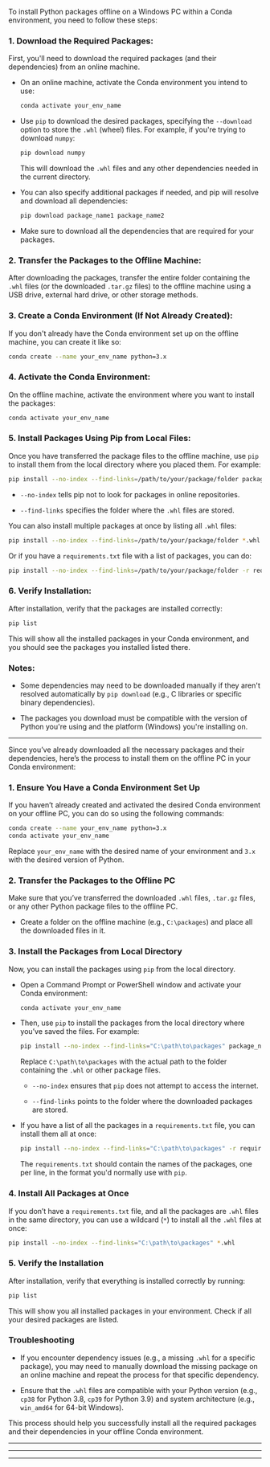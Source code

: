 To install Python packages offline on a Windows PC within a Conda environment, you need to follow these steps:

### 1. **Download the Required Packages:**

First, you'll need to download the required packages (and their dependencies) from an online machine.

- On an online machine, activate the Conda environment you intend to use:
    
    ```bash
    conda activate your_env_name
    ```
    
- Use `pip` to download the desired packages, specifying the `--download` option to store the `.whl` (wheel) files. For example, if you're trying to download `numpy`:
    
    ```bash
    pip download numpy
    ```
    
    This will download the `.whl` files and any other dependencies needed in the current directory.
    
- You can also specify additional packages if needed, and pip will resolve and download all dependencies:
    
    ```bash
    pip download package_name1 package_name2
    ```
    
- Make sure to download all the dependencies that are required for your packages.
    

### 2. **Transfer the Packages to the Offline Machine:**

After downloading the packages, transfer the entire folder containing the `.whl` files (or the downloaded `.tar.gz` files) to the offline machine using a USB drive, external hard drive, or other storage methods.

### 3. **Create a Conda Environment (If Not Already Created):**

If you don't already have the Conda environment set up on the offline machine, you can create it like so:

```bash
conda create --name your_env_name python=3.x
```

### 4. **Activate the Conda Environment:**

On the offline machine, activate the environment where you want to install the packages:

```bash
conda activate your_env_name
```

### 5. **Install Packages Using Pip from Local Files:**

Once you have transferred the package files to the offline machine, use `pip` to install them from the local directory where you placed them. For example:

```bash
pip install --no-index --find-links=/path/to/your/package/folder package_name
```

- `--no-index` tells pip not to look for packages in online repositories.
    
- `--find-links` specifies the folder where the `.whl` files are stored.
    

You can also install multiple packages at once by listing all `.whl` files:

```bash
pip install --no-index --find-links=/path/to/your/package/folder *.whl
```

Or if you have a `requirements.txt` file with a list of packages, you can do:

```bash
pip install --no-index --find-links=/path/to/your/package/folder -r requirements.txt
```

### 6. **Verify Installation:**

After installation, verify that the packages are installed correctly:

```bash
pip list
```

This will show all the installed packages in your Conda environment, and you should see the packages you installed listed there.

### Notes:

- Some dependencies may need to be downloaded manually if they aren't resolved automatically by `pip download` (e.g., C libraries or specific binary dependencies).
    
- The packages you download must be compatible with the version of Python you're using and the platform (Windows) you're installing on.
    

---

Since you’ve already downloaded all the necessary packages and their dependencies, here’s the process to install them on the offline PC in your Conda environment:

### 1. **Ensure You Have a Conda Environment Set Up**

If you haven’t already created and activated the desired Conda environment on your offline PC, you can do so using the following commands:

```bash
conda create --name your_env_name python=3.x
conda activate your_env_name
```

Replace `your_env_name` with the desired name of your environment and `3.x` with the desired version of Python.

### 2. **Transfer the Packages to the Offline PC**

Make sure that you’ve transferred the downloaded `.whl` files, `.tar.gz` files, or any other Python package files to the offline PC.

- Create a folder on the offline machine (e.g., `C:\packages`) and place all the downloaded files in it.
    

### 3. **Install the Packages from Local Directory**

Now, you can install the packages using `pip` from the local directory.

- Open a Command Prompt or PowerShell window and activate your Conda environment:
    
    ```bash
    conda activate your_env_name
    ```
    
- Then, use `pip` to install the packages from the local directory where you’ve saved the files. For example:
    
    ```bash
    pip install --no-index --find-links="C:\path\to\packages" package_name
    ```
    
    Replace `C:\path\to\packages` with the actual path to the folder containing the `.whl` or other package files.
    
    - `--no-index` ensures that `pip` does not attempt to access the internet.
        
    - `--find-links` points to the folder where the downloaded packages are stored.
        
- If you have a list of all the packages in a `requirements.txt` file, you can install them all at once:
    
    ```bash
    pip install --no-index --find-links="C:\path\to\packages" -r requirements.txt
    ```
    
    The `requirements.txt` should contain the names of the packages, one per line, in the format you'd normally use with `pip`.
    

### 4. **Install All Packages at Once**

If you don’t have a `requirements.txt` file, and all the packages are `.whl` files in the same directory, you can use a wildcard (`*`) to install all the `.whl` files at once:

```bash
pip install --no-index --find-links="C:\path\to\packages" *.whl
```

### 5. **Verify the Installation**

After installation, verify that everything is installed correctly by running:

```bash
pip list
```

This will show you all installed packages in your environment. Check if all your desired packages are listed.

### Troubleshooting

- If you encounter dependency issues (e.g., a missing `.whl` for a specific package), you may need to manually download the missing package on an online machine and repeat the process for that specific dependency.
    
- Ensure that the `.whl` files are compatible with your Python version (e.g., `cp38` for Python 3.8, `cp39` for Python 3.9) and system architecture (e.g., `win_amd64` for 64-bit Windows).
    

This process should help you successfully install all the required packages and their dependencies in your offline Conda environment. 

 * * *

* * *

* * *

